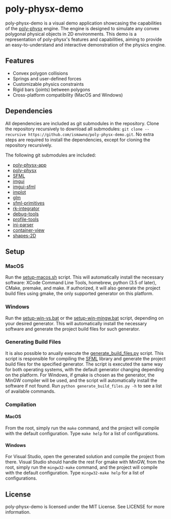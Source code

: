 # poly-physx-demo

poly-physx-demo is a visual demo application showcasing the capabilities of the [poly-physx](https://github.com/ismawno/poly-physx) engine. The engine is designed to simulate any convex polygonal physical objects in 2D environments. This demo is a representation of poly-physx's features and capabilities, aiming to provide an easy-to-understand and interactive demonstration of the physics engine.

## Features

- Convex polygon collisions
- Springs and user-defined forces
- Customizable physics constraints
- Rigid bars (joints) between polygons
- Cross-platform compatibility (MacOS and Windows)

## Dependencies

All dependencies are included as git submodules in the repository. Clone the repository recursively to download all submodules: `git clone --recursive https://github.com/ismawno/poly-physx-demo.git`. No extra steps are required to install the dependencies, except for cloning the repository recursively.

The following git submodules are included:

- [poly-physx-app](https://github.com/ismawno/poly-physx-app)
- [poly-physx](https://github.com/ismawno/poly-physx)
- [SFML](https://github.com/ismawno/SFML)
- [imgui](https://github.com/ismawno/imgui)
- [imgui-sfml](https://github.com/ismawno/imgui-sfml)
- [implot](https://github.com/ismawno/implot)
- [glm](https://github.com/g-truc/glm)
- [sfml-primitives](https://github.com/ismawno/sfml-primitives)
- [rk-integrator](https://github.com/ismawno/rk-integrator)
- [debug-tools](https://github.com/ismawno/debug-tools)
- [profile-tools](https://github.com/ismawno/profile-tools)
- [ini-parser](https://github.com/ismawno/ini-parser)
- [container-view](https://github.com/ismawno/container-view)
- [shapes-2D](https://github.com/ismawno/shapes-2D)

## Setup

### MacOS

Run the [setup-macos.sh](https://github.com/ismawno/poly-physx-demo/blob/dev/scripts/setup-macos.sh) script. This will automatically install the necessary software: XCode Command Line Tools, homebrew, python (3.5 of later), CMake, premake, and make. If authorized, it will also generate the project build files using gmake, the only supported generator on this platform.

### Windows

Run the [setup-win-vs.bat](https://github.com/ismawno/poly-physx-demo/blob/dev/scripts/setup-win-vs.bat) or the [setup-win-mingw.bat](https://github.com/ismawno/poly-physx-demo/blob/dev/scripts/setup-win-mingw.bat) script, depending on your desired generator. This will automatically install the necessary software and generate the project build files for such generator.

### Generating Build Files

It is also possible to anually execute the [generate_build_files.py](https://github.com/ismawno/poly-physx-demo/blob/dev/scripts/generate_build_files.py) script. This script is responsible for compiling the [SFML](https://github.com/SFML/SFML) library and generate the project build files for the specified generator. The script is executed the same way for both operating systems, with the default generator changing depending on the platform. For Windows, if gmake is chosen as the generator, the MinGW compiler will be used, and the script will automatically install the software if not found. Run `python generate_build_files.py -h` to see a list of available commands.

### Compilation

#### MacOS

From the root, simply run the `make` command, and the project will compile with the default configuration. Type `make help` for a list of configurations.

#### Windows

For Visual Studio, open the generated solution and compile the project from there. Visual Studio should handle the rest
For gmake with MinGW, from the root, simply run the `mingw32-make` command, and the project will compile with the default configuration. Type `mingw32-make help` for a list of configurations.

## License

poly-physx-demo is licensed under the MIT License. See LICENSE for more information.
